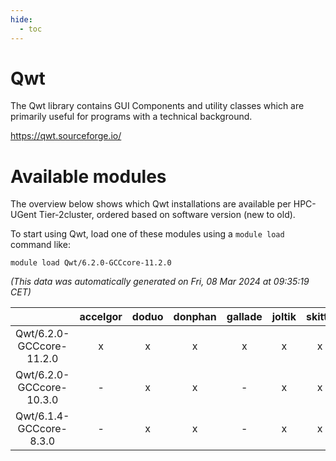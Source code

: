 ```yaml
---
hide:
  - toc
---
```


Qwt
===


The Qwt library contains GUI Components and utility classes which are primarily useful for programs with a technical background.

https://qwt.sourceforge.io/
# Available modules


The overview below shows which Qwt installations are available per HPC-UGent Tier-2cluster, ordered based on software version (new to old).

To start using Qwt, load one of these modules using a `module load` command like:

```shell
module load Qwt/6.2.0-GCCcore-11.2.0
```

*(This data was automatically generated on Fri, 08 Mar 2024 at 09:35:19 CET)*  

| |accelgor|doduo|donphan|gallade|joltik|skitty|
| :---: | :---: | :---: | :---: | :---: | :---: | :---: |
|Qwt/6.2.0-GCCcore-11.2.0|x|x|x|x|x|x|
|Qwt/6.2.0-GCCcore-10.3.0|-|x|x|-|x|x|
|Qwt/6.1.4-GCCcore-8.3.0|-|x|x|-|x|x|

